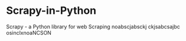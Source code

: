 # Scrapy-in-Python
Scrapy - a Python library for web Scraping
noabscjabsckj ckjsabcsajbc osinclxnoaNCSON
